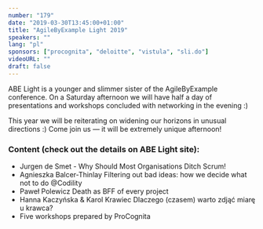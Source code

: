 ```yaml
---
number: "179"
date: "2019-03-30T13:45:00+01:00"
title: "AgileByExample Light 2019"
speakers: ""
lang: "pl"
sponsors: ["procognita", "deloitte", "vistula", "sli.do"]
videoURL: ""
draft: false
---
```


ABE Light is a younger and slimmer sister of the AgileByExample conference. On a Saturday afternoon we will have half a day of presentations and workshops concluded with networking in the evening :)

This year we will be reiterating on widening our horizons in unusual directions :)
Come join us — it will be extremely unique afternoon!

### Content (check out the details on ABE Light site):
* Jurgen de Smet - Why Should Most Organisations Ditch Scrum!
* Agnieszka Balcer-Thinlay Filtering out bad ideas: how we decide what not to do @Codility
* Paweł Polewicz Death as BFF of every project
* Hanna Kaczyńska & Karol Krawiec Dlaczego (czasem) warto zdjąć miarę u krawca?
* Five workshops prepared by ProCognita
